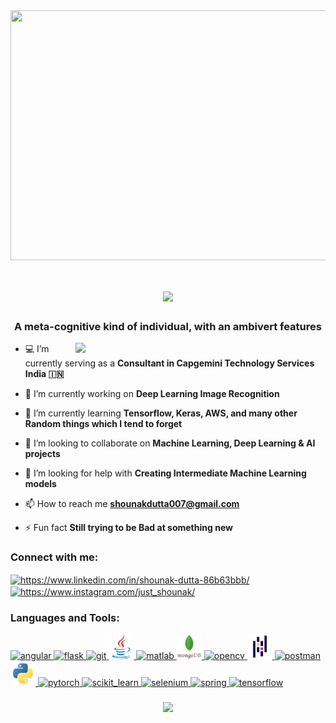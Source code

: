 <img align="center" width="1000" height="400" src= "https://media4.giphy.com/media/A5ffIYwJoEpVcMOYiO/giphy.gif?cid=ecf05e47ovj9te6pylgl1i8ct9nddz44vevsfda0bcgoj8tz&ep=v1_gifs_search&rid=giphy.gif&ct=g" >
<h1 align="center">
    <img src="https://readme-typing-svg.herokuapp.com/?font=Fira+Code&pause=1000&color=F74A13&size=35&center=true&vCenter=true&width=500&height=70&duration=4000&lines=Hi+There!+👋;+Myself+Shounak;" />
</h1>
<h3 align="center">A meta-cognitive kind of individual, with an ambivert features</h3>
<img align="right" width= "400" border-radius= "50%" src= "https://camo.githubusercontent.com/cae12fddd9d6982901d82580bdf321d81fb299141098ca1c2d4891870827bf17/68747470733a2f2f6d69726f2e6d656469756d2e636f6d2f6d61782f313336302f302a37513379765349765f7430696f4a2d5a2e676966">


- 💻 I’m currently serving as a **Consultant in Capgemini Technology Services India 🇮🇳**
  
- 🔭 I’m currently working on **Deep Learning Image Recognition**

- 🌱 I’m currently learning **Tensorflow, Keras, AWS, and many other Random things which I tend to forget**

- 👯 I’m looking to collaborate on **Machine Learning, Deep Learning & AI projects**

- 🤝 I’m looking for help with **Creating Intermediate Machine Learning models**

- 📫 How to reach me **shounakdutta007@gmail.com**

- ⚡ Fun fact **Still trying to be Bad at something new**

<h3 align="left">Connect with me:</h3>
<p align="left">
<a href="https://www.linkedin.com/in/shounak-dutta-86b63bbb/" target="blank"><img align="center" src="https://img.icons8.com/?size=512&id=13930&format=png" alt="https://www.linkedin.com/in/shounak-dutta-86b63bbb/" height="40" width="40" /></a>
<a href="https://www.instagram.com/just_shounak/" target="blank"><img align="center" src="https://img.icons8.com/?size=512&id=Xy10Jcu1L2Su&format=png" alt="https://www.instagram.com/just_shounak/" height="40" width="40" /></a>
</p>
</p>

<h3 align="left">Languages and Tools:</h3>
<p align="left"> <a href="https://angular.io" target="_blank" rel="noreferrer"> <img src="https://angular.io/assets/images/logos/angular/angular.svg" alt="angular" width="40" height="40"/> </a> <a href="https://flask.palletsprojects.com/" target="_blank" rel="noreferrer"> <img src="https://www.vectorlogo.zone/logos/pocoo_flask/pocoo_flask-icon.svg" alt="flask" width="40" height="40"/> </a> <a href="https://git-scm.com/" target="_blank" rel="noreferrer"> <img src="https://www.vectorlogo.zone/logos/git-scm/git-scm-icon.svg" alt="git" width="40" height="40"/> </a> <a href="https://www.java.com" target="_blank" rel="noreferrer"> <img src="https://raw.githubusercontent.com/devicons/devicon/master/icons/java/java-original.svg" alt="java" width="40" height="40"/> </a> <a href="https://www.mathworks.com/" target="_blank" rel="noreferrer"> <img src="https://upload.wikimedia.org/wikipedia/commons/2/21/Matlab_Logo.png" alt="matlab" width="40" height="40"/> </a> <a href="https://www.mongodb.com/" target="_blank" rel="noreferrer"> <img src="https://raw.githubusercontent.com/devicons/devicon/master/icons/mongodb/mongodb-original-wordmark.svg" alt="mongodb" width="40" height="40"/> </a> <a href="https://opencv.org/" target="_blank" rel="noreferrer"> <img src="https://www.vectorlogo.zone/logos/opencv/opencv-icon.svg" alt="opencv" width="40" height="40"/> </a> <a href="https://pandas.pydata.org/" target="_blank" rel="noreferrer"> <img src="https://raw.githubusercontent.com/devicons/devicon/2ae2a900d2f041da66e950e4d48052658d850630/icons/pandas/pandas-original.svg" alt="pandas" width="40" height="40"/> </a> <a href="https://postman.com" target="_blank" rel="noreferrer"> <img src="https://www.vectorlogo.zone/logos/getpostman/getpostman-icon.svg" alt="postman" width="40" height="40"/> </a> <a href="https://www.python.org" target="_blank" rel="noreferrer"> <img src="https://raw.githubusercontent.com/devicons/devicon/master/icons/python/python-original.svg" alt="python" width="40" height="40"/> </a> <a href="https://pytorch.org/" target="_blank" rel="noreferrer"> <img src="https://www.vectorlogo.zone/logos/pytorch/pytorch-icon.svg" alt="pytorch" width="40" height="40"/> </a> <a href="https://scikit-learn.org/" target="_blank" rel="noreferrer"> <img src="https://upload.wikimedia.org/wikipedia/commons/0/05/Scikit_learn_logo_small.svg" alt="scikit_learn" width="40" height="40"/> </a> <a href="https://www.selenium.dev" target="_blank" rel="noreferrer"> <img src="https://raw.githubusercontent.com/detain/svg-logos/780f25886640cef088af994181646db2f6b1a3f8/svg/selenium-logo.svg" alt="selenium" width="40" height="40"/> </a> <a href="https://spring.io/" target="_blank" rel="noreferrer"> <img src="https://www.vectorlogo.zone/logos/springio/springio-icon.svg" alt="spring" width="40" height="40"/> </a> <a href="https://www.tensorflow.org" target="_blank" rel="noreferrer"> <img src="https://www.vectorlogo.zone/logos/tensorflow/tensorflow-icon.svg" alt="tensorflow" width="40" height="40"/> </a> </p>

<h3 align="center">
    <img src="https://readme-typing-svg.herokuapp.com/?font=Fira+Code&pause=1000&color=F74A13&size=20&center=true&vCenter=true&width=500&height=70&duration=4000&lines=Thanks+for+visiting!+✌️;+Shoot+me+a+message+on+Linkedin!+:)">
</h3>
